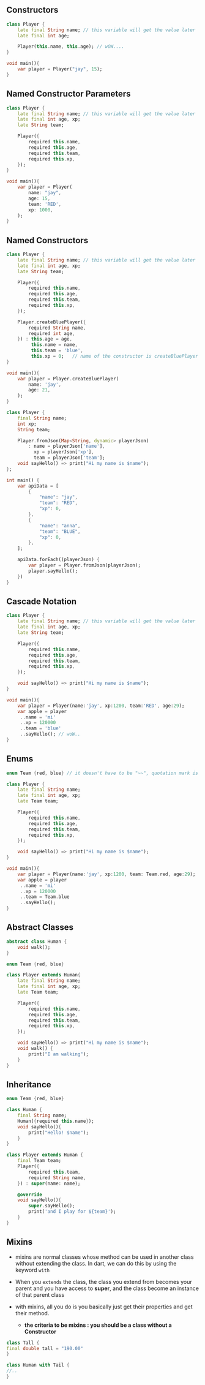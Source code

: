 ## Constructors

```dart
class Player {
    late final String name; // this variable will get the value later 
    late final int age;

    Player(this.name, this.age); // wOW....
}

void main(){
    var player = Player("jay", 15);
}
```

<!--SO COOOOOOLLLL!!!!!-->

## Named Constructor Parameters


```dart
class Player {
    late final String name; // this variable will get the value later 
    late final int age, xp;
    late String team;

    Player({
        required this.name, 
        required this.age,
        required this.team,
        required this.xp,
    }); 
}

void main(){
    var player = Player(
        name: "jay", 
        age: 15, 
        team: 'RED',
        xp: 1000,
    );
}
```

## Named Constructors

```dart
class Player {
    late final String name; // this variable will get the value later 
    late final int age, xp;
    late String team;

    Player({
        required this.name, 
        required this.age,
        required this.team,
        required this.xp,
    });

    Player.createBluePlayer({
        required String name,
        required int age,
    }) : this.age = age,
         this.name = name,
         this.team = 'blue',
         this.xp = 0;   // name of the constructor is createBluePlayer
}

void main(){
    var player = Player.createBluePlayer(
        name: 'jay',
        age: 21,
    );
}
```


```dart
class Player {
    final String name;
    int xp;
    String team;

    Player.fromJson(Map<String, dynamic> playerJson) 
        : name = playerJson['name'],
          xp = playerJson['xp'],
          team = playerJson['team'];
    void sayHello() => print("Hi my name is $name");
};

int main() {
    var apiData = [
        {
            "name": "jay",
            "team": "RED",
            "xp": 0,
        },
        {
            "name": "anna",
            "team": "BLUE",
            "xp": 0,
        },
    ];

    apiData.forEach((playerJson) {
        var player = Player.fromJson(playerJson);
        player.sayHello();
    })
}
```

## Cascade Notation
<!-- COOOOOOOOOLLLLLLL!!!!!-->

```dart
class Player {
    late final String name; // this variable will get the value later 
    late final int age, xp;
    late String team;

    Player({
        required this.name, 
        required this.age,
        required this.team,
        required this.xp,
    });

    void sayHello() => print("Hi my name is $name");
}

void main(){
    var player = Player(name:'jay', xp:1200, team:'RED', age:29);
    var apple = player
     ..name = 'mi'
     ..xp = 120000
     ..team = 'blue'
     ..sayHello(); // woW..
}
```

<!-- COOOOOOOOOLLLLLLL!!!!!-->
<!-- COOOOOOOOOLLLLLLL!!!!!-->
<!-- COOOOOOOOOLLLLLLL 아 근데 .. 이게 되게 장난치는 것같아 ㅋㅋㅋㅋ!!!!!-->



## Enums


```dart
enum Team {red, blue} // it doesn't have to be "~~", quotation mark is not needed

class Player {
    late final String name;
    late final int age, xp;
    late Team team;

    Player({
        required this.name, 
        required this.age,
        required this.team,
        required this.xp,
    });

    void sayHello() => print("Hi my name is $name");
}

void main(){
    var player = Player(name:'jay', xp:1200, team: Team.red, age:29);
    var apple = player
     ..name = 'mi'
     ..xp = 120000
     ..team = Team.blue
     ..sayHello();
}
```

## Abstract Classes

```dart
abstract class Human {
    void walk();
}

enum Team {red, blue} 

class Player extends Human{
    late final String name;
    late final int age, xp;
    late Team team;

    Player({
        required this.name, 
        required this.age,
        required this.team,
        required this.xp,
    });

    void sayHello() => print("Hi my name is $name");
    void walk() {
        print("I am walking");
    }
}
```

## Inheritance

```dart
enum Team {red, blue} 

class Human {
    final String name;
    Human({required this.name});
    void sayHello(){
        print("Hello! $name");
    }
}

class Player extends Human {
    final Team team;
    Player({
        required this.team,
        required String name,
    }) : super(name: name);

    @override
    void sayHello(){
        super.sayHello();
        print('and I play for ${team}');
    }
}
```


## Mixins

- mixins are normal classes whose method can be used in another class without extending the class. In dart, we can do this by using the keyword `with`

- When you `extends` the class, the class you extend from becomes your parent and you have access to **super**, and the class become an instance of that parent class

- with mixins, all you do is you basically just get their properties and get their method. 
    - **the criteria to be mixins : you should be a class without a Constructor**

```dart
class Tall {
final double tall = "190.00"
}

class Human with Tail {
//..
}
```